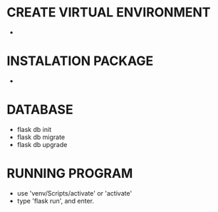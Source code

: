 # CREATE VIRTUAL ENVIRONMENT
-

# INSTALATION PACKAGE
-

# DATABASE
- flask db init
- flask db migrate
- flask db upgrade

# RUNNING PROGRAM
- use 'venv/Scripts/activate' or 'activate'
- type 'flask run', and enter.